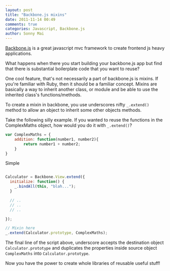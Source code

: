 ```yaml
---
layout: post
title: "Backbone.js mixins"
date: 2011-11-14 00:49
comments: true
categories: Javascript, Backbone.js
author: Sonny Mai
---
```


[Backbone.js](http://documentcloud.github.com/backbone/) is a great javascript mvc framework to create frontend js heavy applications.

What happens when there you start building your backbone.js app but find that there is substantial boilerplate code that you want to reuse?

One cool feature, that's not necessarily a part of backbone.js is mixins. If you're familiar with Ruby, then it should be a familiar concept. Mixins are basically a way to inherit another class, or module and be able to use the inherited class's functions/methods.

To create a mixin in backbone, you use underscores nifty ```_.extend()``` method to allow an object to inherit some other objects methods.

Take the following silly example. If you wanted to reuse the functions in the ComplexMaths object, how would you do it with ```_.extend()```?

``` javascript complex_maths.js
var ComplexMaths = {
	addition: function(number1, number2){
		return number1 + number2;
	}
}
```

Simple

``` javascript calculator.js

Calculator = Backbone.View.extend({
  initialize: function() {
    _.bindAll(this, "blah...");
  }

  // ..
  // ..
  // ..

});

// Mixin here
_.extend(Calculator.prototype, ComplexMaths);

```

The final line of the script above, underscore accepts the destination object ```Calculator.prototype``` and duplicates the properties inside source object ```ComplexMaths``` into ```Calculator.prototype```.

Now you have the power to create whole libraries of reusable useful stuff!